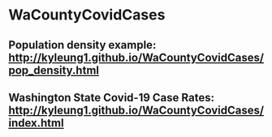 # WaCountyCovidCases

## Population density example: http://kyleung1.github.io/WaCountyCovidCases/pop_density.html

## Washington State Covid-19 Case Rates: http://kyleung1.github.io/WaCountyCovidCases/index.html
